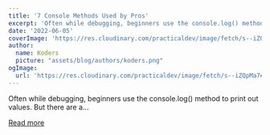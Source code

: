 ```yaml
---
title: '7 Console Methods Used by Pros'
excerpt: 'Often while debugging, beginners use the console.log() method to print out values. But there are a...'
date: '2022-06-05'
coverImage: 'https://res.cloudinary.com/practicaldev/image/fetch/s--iZQpMa7e--/c_imagga_scale,f_auto,fl_progressive,h_420,q_auto,w_1000/https://dev-to-uploads.s3.amazonaws.com/uploads/articles/bnxcyjlk07km3yjx7uta.png'
author:
  name: Koders
  picture: "assets/blog/authors/koders.png"
ogImage:
  url: 'https://res.cloudinary.com/practicaldev/image/fetch/s--iZQpMa7e--/c_imagga_scale,f_auto,fl_progressive,h_420,q_auto,w_1000/https://dev-to-uploads.s3.amazonaws.com/uploads/articles/bnxcyjlk07km3yjx7uta.png'
---
```


Often while debugging, beginners use the console.log() method to print out values. But there are a...

[Read more](https://dev.to/ruppysuppy/7-console-methods-used-by-pros-1g00)
